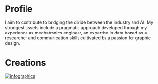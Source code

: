 # Profile

I aim to contribute to bridging the divide between the industry and AI. My strongest assets include a pragmatic approach developed through my experience as mechatronics engineer, an expertise in data honed as a researcher and communication skills cultivated by a passion for graphic design.

# Creations
[![infographics](/img/preview/meta.JPG)](http://fanny-rebiffe.github.io/infographics/Metaheuristic.pdf)
